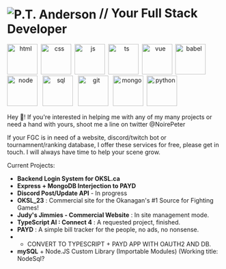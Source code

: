 
# <img align="center" style="display: inline" src="https://ptnoire.github.io/CSS-Image-Slideshow-Test/ptaLogoDarkMode.png" alt="P.T. Anderson" /> // Your Full Stack Developer


<div align="center" style="display: inline;">
<img src="https://pt-anderson.netlify.app/htmllogo.e0b81485.png" alt="html" height="71px"/> 
<img src="https://pt-anderson.netlify.app/csslogo.e9c6a08a.png" alt="css" height="71px"/> 
<img src="https://pt-anderson.netlify.app/jslogo.b859b023.png" alt="js" height="71px"/> 
<img src="https://pt-anderson.netlify.app/tslogo.1c2bf00c.svg" alt="ts" height="71px" /> 
<img src="https://pt-anderson.netlify.app/vuelogo.8f443060.svg" alt="vue" height="71px" /> 
<img src="https://pt-anderson.netlify.app/babellogo.f21ef3b1.png" alt="babel" height=71px />  
<img src="https://pt-anderson.netlify.app/nodelogo.fd352533.png" alt="node" height=71px />  
<img src="https://pt-anderson.netlify.app/mysqllogo.76b64807.png" alt="sql" height=71px />  
<img src="https://pt-anderson.netlify.app/gitlogo.db923fa2.png" alt="git" height=71px />  
<img src="https://pt-anderson.netlify.app/mongodblogo.ad3c0550.svg" alt="mongo" height=71px /> 
<img src="https://pt-anderson.netlify.app/pythonlogo.7d476b6c.png" alt="python" height=71px /> 
</div>

Hey 👋! If you're interested in helping me with any of my many projects or need a hand with yours, shoot me a line on twitter @NoirePeter

If your FGC is in need of a website, discord/twitch bot or tournamnent/ranking database, I offer these services for free, please get in touch. I will always have time to help your scene grow.

Current Projects:
- **Backend Login System for OKSL.ca**
- **Express + MongoDB Interjection to PAYD**
- **Discord Post/Update API** - In progress
- **OKSL_23** : Commercial site for the Okanagan's #1 Source for Fighting Games!
- **Judy's Jimmies - Commercial Website** : In site management mode.
- **TypeScript AI : Connect 4** : A requested project, finished.
- **PAYD** : A simple bill tracker for the people, no ads, no nonsense.
- - CONVERT TO TYPESCRIPT + PAYD APP WITH OAUTH2 AND DB.
- **mySQL** + Node.JS Custom Library (Importable Modules) (Working title: NodeSql?

